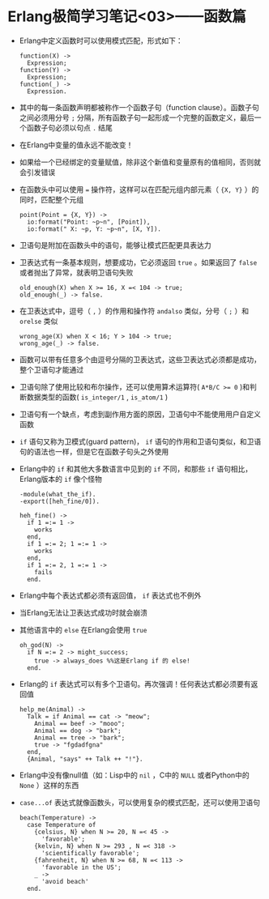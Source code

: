 # Erlang极简学习笔记<03>——函数篇

- Erlang中定义函数时可以使用模式匹配，形式如下：

  ```
  function(X) ->
    Expression;
  function(Y) ->
    Expression;
  function(_) ->
    Expression.
  ```

- 其中的每一条函数声明都被称作一个函数子句（function clause）。函数子句之间必须用分号 `;` 分隔，所有函数子句一起形成一个完整的函数定义，最后一个函数子句必须以句点 `.` 结尾

- 在Erlang中变量的值永远不能改变！

- 如果给一个已经绑定的变量赋值，除非这个新值和变量原有的值相同，否则就会引发错误

- 在函数头中可以使用 `=` 操作符，这样可以在匹配元组内部元素（ `{X, Y}` ）的同时，匹配整个元组

  ```
  point(Point = {X, Y}) ->
    io:format("Point: ~p~n", [Point]),
    io:format(" X: ~p, Y: ~p~n", [X, Y]).
  ```

- 卫语句是附加在函数头中的语句，能够让模式匹配更具表达力

- 卫表达式有一条基本规则，想要成功，它必须返回 `true` 。如果返回了 `false` 或者抛出了异常，就表明卫语句失败

  ```
  old_enough(X) when X >= 16, X =< 104 -> true;
  old_enough(_) -> false.
  ```

- 在卫表达式中，逗号（ `,` ）的作用和操作符 `andalso` 类似，分号（ `;` ）和 `orelse` 类似

  ```
  wrong_age(X) when X < 16; Y > 104 -> true;
  wrong_age(_) -> false.
  ```

- 函数可以带有任意多个由逗号分隔的卫表达式，这些卫表达式必须都是成功，整个卫语句才能通过

- 卫语句除了使用比较和布尔操作，还可以使用算术运算符( `A*B/C >= 0` )和判断数据类型的函数( `is_integer/1` , `is_atom/1` )

- 卫语句有一个缺点，考虑到副作用方面的原因，卫语句中不能使用用户自定义函数

- `if` 语句又称为卫模式(guard pattern)， `if` 语句的作用和卫语句类似，和卫语句的语法也一样，但是它在函数子句头之外使用

- Erlang中的 `if` 和其他大多数语言中见到的 `if` 不同，和那些 `if` 语句相比，Erlang版本的 `if` 像个怪物

  ```
  -module(what_the_if).
  -export([heh_fine/0]).
  
  heh_fine() ->
    if 1 =:= 1 ->
      works
    end,
    if 1 =:= 2; 1 =:= 1 ->
      works
    end,
    if 1 =:= 2, 1 =:= 1 ->
      fails
    end.
  ```

- Erlang中每个表达式都必须有返回值， `if` 表达式也不例外

- 当Erlang无法让卫表达式成功时就会崩溃

- 其他语言中的 `else` 在Erlang会使用 `true`

  ```
  oh_god(N) ->
    if N =:= 2 -> might_success;
      true -> always_does %%这是Erlang if 的 else!
    end.
  ```

- Erlang的 `if` 表达式可以有多个卫语句。再次强调！任何表达式都必须要有返回值

  ```
  help_me(Animal) ->
    Talk = if Animal == cat -> "meow";
      Animal == beef -> "mooo";
      Animal == dog -> "bark";
      Animal == tree -> "bark";
      true -> "fgdadfgna"
    end,
    {Animal, "says" ++ Talk ++ "!"}.
  ```

- Erlang中没有像null值（如：Lisp中的 `nil` ，C中的 `NULL` 或者Python中的 `None` ）这样的东西

- `case...of` 表达式就像函数头，可以使用复杂的模式匹配，还可以使用卫语句

  ```
  beach(Temperature) ->
    case Temperature of
      {celsius, N} when N >= 20, N =< 45 ->
        'favorable';
      {kelvin, N} when N >= 293 , N =< 318 ->
        'scientifically favorable';
      {fahrenheit, N} when N >= 68, N =< 113 ->
        'favorable in the US';
      _ ->
        'avoid beach'
    end.
  ```